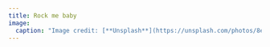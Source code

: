 ```yaml
---
title: Rock me baby
image:
  caption: "Image credit: [**Unsplash**](https://unsplash.com/photos/8etPyxrbliQ)"
---
```

